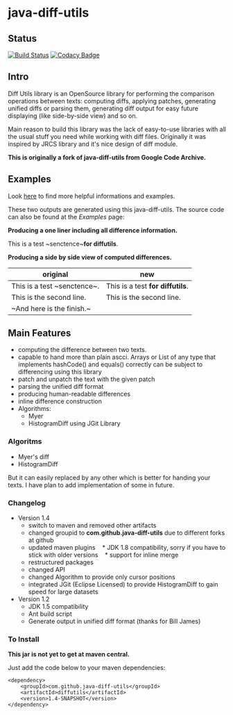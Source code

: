 # java-diff-utils

## Status ##
[![Build Status](https://travis-ci.org/wumpz/java-diff-utils.svg?branch=master)](https://travis-ci.org/wumpz/java-diff-utils)     [![Codacy Badge](https://api.codacy.com/project/badge/Grade/7eba77f10bed4c2a8d08ac8dc8da4a86)](https://www.codacy.com/app/wumpz/java-diff-utils?utm_source=github.com&amp;utm_medium=referral&amp;utm_content=wumpz/java-diff-utils&amp;utm_campaign=Badge_Grade)

## Intro ##
Diff Utils library is an OpenSource library for performing the comparison operations between texts: computing diffs, applying patches, generating unified diffs or parsing them, generating diff output for easy future displaying (like side-by-side view) and so on.

Main reason to build this library was the lack of easy-to-use libraries with all the usual stuff you need while working with diff files. Originally it was inspired by JRCS library and it's nice design of diff module.

**This is originally a fork of java-diff-utils from Google Code Archive.**

## Examples ##

Look [here](https://github.com/wumpz/java-diff-utils/wiki) to find more helpful informations and examples. 

These two outputs are generated using this java-diff-utils. The source code can also be found at the *Examples* page:

**Producing a one liner including all difference information.**

This is a test ~senctence~**for diffutils**.


**Producing a side by side view of computed differences.**

|original|new|
|--------|---|
|This is a test ~senctence~.|This is a test **for diffutils**.|
|This is the second line.|This is the second line.|
|~And here is the finish.~||


## Main Features ##

  * computing the difference between two texts.
  * capable to hand more than plain ascci. Arrays or List of any type that implements hashCode() and equals() correctly can be subject to differencing using this library
  * patch and unpatch the text with the given patch
  * parsing the unified diff format
  * producing human-readable differences
  * inline difference construction
  * Algorithms:
    * Myer
    * HistogramDiff using JGit Library

### Algoritms ###

* Myer's diff
* HistogramDiff 

But it can easily replaced by any other which is better for handing your texts. I have plan to add implementation of some in future.

### Changelog ###
  * Version 1.4
    * switch to maven and removed other artifacts
    * changed groupid to **com.github.java-diff-utils** due to different forks at github
    * updated maven plugins
    * JDK 1.8 compatibility, sorry if you have to stick with older versions
    * support for inline merge 
    * restructured packages
    * changed API 
    * changed Algorithm to provide only cursor positions
    * integrated JGit (Eclipse Licensed) to provide HistogramDiff to gain speed for large datasets
  * Version 1.2
    * JDK 1.5 compatibility
    * Ant build script
    * Generate output in unified diff format (thanks for Bill James)

### To Install ###

**This jar is not yet to get at maven central.**

Just add the code below to your maven dependencies:
```
<dependency>
    <groupId>com.github.java-diff-utils</groupId>
    <artifactId>diffutils</artifactId>
    <version>1.4-SNAPSHOT</version>
</dependency>
```

